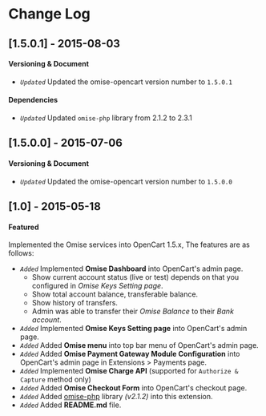Change Log
==========

[1.5.0.1] - 2015-08-03
----------------------

#### Versioning & Document
- *`Updated`* Updated the omise-opencart version number to `1.5.0.1`

#### Dependencies
- *`Updated`* Updated `omise-php` library from 2.1.2 to 2.3.1


[1.5.0.0] - 2015-07-06
----------------------

#### Versioning & Document
- *`Updated`* Updated the omise-opencart version number to `1.5.0.0`


[1.0] - 2015-05-18
------------------

#### Featured
Implemented the Omise services into OpenCart 1.5.x, The features are as follows:
- *`Added`* Implemented **Omise Dashboard** into OpenCart's admin page.
  - Show current account status (live or test) depends on that you configured in *Omise Keys Setting page*.
  - Show total account balance, transferable balance.
  - Show history of transfers.
  - Admin was able to transfer their *Omise Balance* to their *Bank account*.
- *`Added`* Implemented **Omise Keys Setting page** into OpenCart's admin page.
- *`Added`* Added **Omise menu** into top bar menu of OpenCart's admin page.
- *`Added`* Added **Omise Payment Gateway Module Configuration** into OpenCart's admin page in Extensions > Payments page.
- *`Added`* Implemented **Omise Charge API** (supported for `Authorize & Capture` method only)
- *`Added`* Added **Omise Checkout Form** into OpenCart's checkout page.
- *`Added`* Added [omise-php](https://github.com/omise/omise-php) library *(v2.1.2)* into this extension.
- *`Added`* Added **README.md** file.